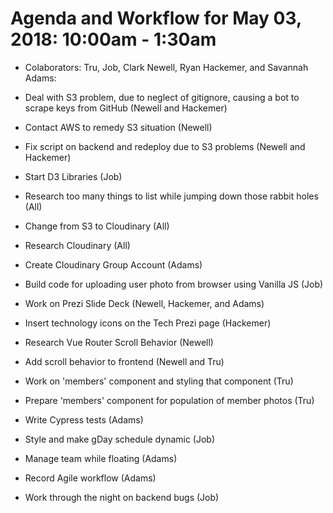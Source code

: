 # Agenda and Workflow for May 03, 2018: 10:00am - 1:30am

* Colaborators: Tru, Job, Clark Newell, Ryan Hackemer, and Savannah Adams:

* Deal with S3 problem, due to neglect of gitignore, causing a bot to scrape keys from GitHub (Newell and Hackemer)

* Contact AWS to remedy S3 situation (Newell)

* Fix script on backend and redeploy due to S3 problems (Newell and Hackemer)

* Start D3 Libraries (Job)

* Research too many things to list while jumping down those rabbit holes (All)

* Change from S3 to Cloudinary (All)

* Research Cloudinary (All)

* Create Cloudinary Group Account (Adams)

* Build code for uploading user photo from browser using Vanilla JS (Job)

* Work on Prezi Slide Deck (Newell, Hackemer, and Adams)

* Insert technology icons on the Tech Prezi page (Hackemer)

* Research Vue Router Scroll Behavior (Newell)

* Add scroll behavior to frontend (Newell and Tru)

* Work on 'members' component and styling that component (Tru)

* Prepare 'members' component for population of member photos (Tru)

* Write Cypress tests (Adams)

* Style and make gDay schedule dynamic (Job)

* Manage team while floating (Adams)

* Record Agile workflow (Adams)

* Work through the night on backend bugs (Job)